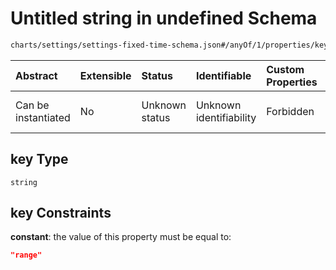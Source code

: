 # Untitled string in undefined Schema

```txt
charts/settings/settings-fixed-time-schema.json#/anyOf/1/properties/key
```



| Abstract            | Extensible | Status         | Identifiable            | Custom Properties | Additional Properties | Access Restrictions | Defined In                                                                                                         |
| :------------------ | :--------- | :------------- | :---------------------- | :---------------- | :-------------------- | :------------------ | :----------------------------------------------------------------------------------------------------------------- |
| Can be instantiated | No         | Unknown status | Unknown identifiability | Forbidden         | Allowed               | none                | [settings-fixed-time-schema.json\*](../out/charts/settings/settings-fixed-time-schema.json "open original schema") |

## key Type

`string`

## key Constraints

**constant**: the value of this property must be equal to:

```json
"range"
```
